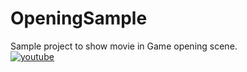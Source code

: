 # OpeningSample
Sample project to show movie in Game opening scene.  
[![youtube](https://img.youtube.com/vi/GzgChccs0TA/0.jpg)](http://www.youtube.com/watch?v=GzgChccs0TA "Quit game by Esc")
